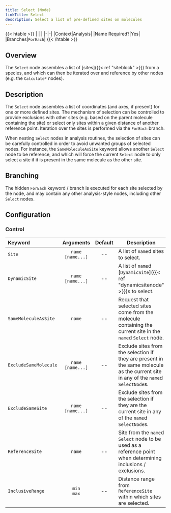 ```yaml
---
title: Select (Node)
linkTitle: Select
description: Select a list of pre-defined sites on molecules
---
```


{{< htable >}}
| | |
|-|-|
|Context|Analysis|
|Name Required?|Yes|
|Branches|`ForEach`|
{{< /htable >}}

## Overview

The `Select` node assembles a list of [sites]({{< ref "siteblock" >}}) from a species, and which can then be iterated over and reference by other nodes (e.g. the `Calculate*` nodes).

## Description

The `Select` node assembles a list of coordinates (and axes, if present) for one or more defined sites. The mechanism of selection can be controlled to provide exclusions with other sites (e.g. based on the parent molecule containing the site) or select only sites within a given distance of another reference point. Iteration over the sites is performed via the `ForEach` branch.

When nesting `Select` nodes in analysis routines, the selection of sites can be carefully controlled in order to avoid unwanted groups of selected nodes. For instance, the `SameMoleculeAsSite` keyword allows another `Select` node to be reference, and which will force the current `Select` node to only select a site if it is present in the same molecule as the other site.

## Branching

The hidden `ForEach` keyword / branch is executed for each site selected by the node, and may contain any other analysis-style nodes, including other `Select` nodes.

## Configuration

### Control

|Keyword|Arguments|Default|Description|
|:------|:--:|:-----:|-----------|
|`Site`|`name`<br/>`[name...]`|--|A list of `name`d sites to select.|
|`DynamicSite`|`name`<br/>`[name...]`|--|A list of `name`d [`DynamicSite`]({{< ref "dynamicsitenode" >}})s to select.|
|`SameMoleculeAsSite`|`name`|--|Request that selected sites come from the molecule containing the current site in the `name`d `Select` node.|
|`ExcludeSameMolecule`|`name`<br/>`[name...]`|--|Exclude sites from the selection if they are present in the same molecule as the current site in any of the `name`d `SelectNode`s.|
|`ExcludeSameSite`|`name`<br/>`[name...]`|--|Exclude sites from the selection if they are the current site in any of the `name`d `SelectNode`s.|
|`ReferenceSite`|`name`|--|Site from the `name`d `Select` node to be used as a reference point when determining inclusions / exclusions.|
|`InclusiveRange`|`min`<br/>`max`|--|Distance range from `ReferenceSite` within which sites are selected.|

